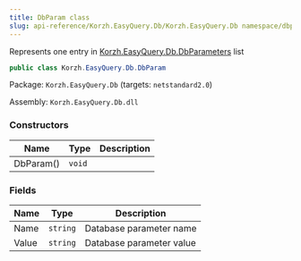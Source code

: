 ```yaml
---
title: DbParam class
slug: api-reference/Korzh.EasyQuery.Db/Korzh.EasyQuery.Db namespace/dbparam-class
---
```



Represents one entry in [Korzh.EasyQuery.Db.DbParameters](/api-reference/korzh-easyquery-db/korzh-easyquery-db-namespace/dbparameters-class) list
```csharp
public class Korzh.EasyQuery.Db.DbParam

```
Package: `Korzh.EasyQuery.Db` (targets: `netstandard2.0`)

Assembly: `Korzh.EasyQuery.Db.dll`

### Constructors

| Name | Type | Description | 
| --- | --- | --- | 
| DbParam() | `void` |  | 


### Fields

| Name | Type | Description | 
| --- | --- | --- | 
| Name | `string` | Database parameter name | 
| Value | `string` | Database parameter value |
